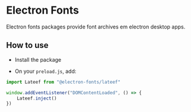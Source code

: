 # Electron Fonts

Electron fonts packages provide font archives em electron desktop apps.

## How to use

* Install the package

* On your `preload.js`, add:

```ts
import Lateef from "@electron-fonts/lateef"

window.addEventListener("DOMContentLoaded", () => {
    Lateef.inject()
})
```